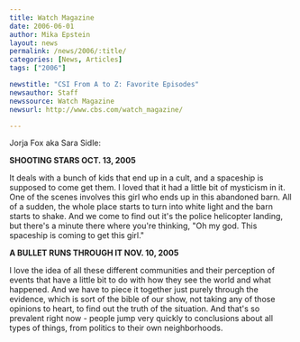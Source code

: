 ```yaml
---
title: Watch Magazine
date: 2006-06-01
author: Mika Epstein
layout: news
permalink: /news/2006/:title/
categories: [News, Articles]
tags: ["2006"]

newstitle: "CSI From A to Z: Favorite Episodes"
newsauthor: Staff  
newssource: Watch Magazine
newsurl: http://www.cbs.com/watch_magazine/ 

---
```


Jorja Fox aka Sara Sidle:

**SHOOTING STARS OCT. 13, 2005**  
  
It deals with a bunch of kids that end up in a cult, and a spaceship is supposed to come get them. I loved that it had a little bit of mysticism in it. One of the scenes involves this girl who ends up in this abandoned barn. All of a sudden, the whole place starts to turn into white light and the barn starts to shake. And we come to find out it's the police helicopter landing, but there's a minute there where you're thinking, "Oh my god. This spaceship is coming to get this girl."

**A BULLET RUNS THROUGH IT NOV. 10, 2005**  
  
I love the idea of all these different communities and their perception of events that have a little bit to do with how they see the world and what happened. And we have to piece it together just purely through the evidence, which is sort of the bible of our show, not taking any of those opinions to heart, to find out the truth of the situation. And that's so prevalent right now - people jump very quickly to conclusions about all types of things, from politics to their own neighborhoods.

